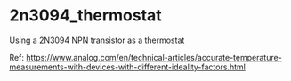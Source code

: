 # 2n3094_thermostat
Using a 2N3094 NPN transistor as a thermostat

Ref: https://www.analog.com/en/technical-articles/accurate-temperature-measurements-with-devices-with-different-ideality-factors.html